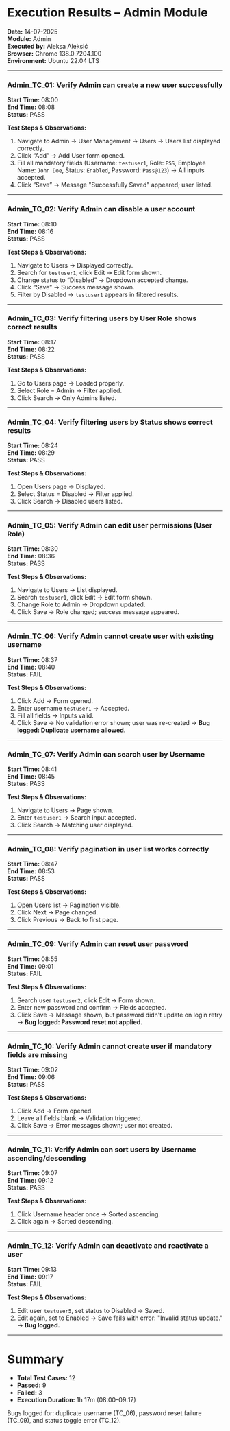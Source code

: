 # Execution Results – Admin Module

**Date:** 14-07-2025  
**Module:** Admin  
**Executed by:** Aleksa Aleksić  
**Browser:** Chrome 138.0.7204.100  
**Environment:** Ubuntu 22.04 LTS

---

### Admin_TC_01: Verify Admin can create a new user successfully  
**Start Time:** 08:00  
**End Time:** 08:08  
**Status:** PASS  

**Test Steps & Observations:**  
1. Navigate to Admin → User Management → Users → Users list displayed correctly.  
2. Click “Add” → Add User form opened.  
3. Fill all mandatory fields (Username: `testuser1`, Role: `ESS`, Employee Name: `John Doe`, Status: `Enabled`, Password: `Pass@123`) → All inputs accepted.  
4. Click “Save” → Message "Successfully Saved" appeared; user listed.  

---

### Admin_TC_02: Verify Admin can disable a user account  
**Start Time:** 08:10  
**End Time:** 08:16  
**Status:** PASS  

**Test Steps & Observations:**  
1. Navigate to Users → Displayed correctly.  
2. Search for `testuser1`, click Edit → Edit form shown.  
3. Change status to “Disabled” → Dropdown accepted change.  
4. Click “Save” → Success message shown.  
5. Filter by Disabled → `testuser1` appears in filtered results.  

---

### Admin_TC_03: Verify filtering users by User Role shows correct results  
**Start Time:** 08:17  
**End Time:** 08:22  
**Status:** PASS  

**Test Steps & Observations:**  
1. Go to Users page → Loaded properly.  
2. Select Role = Admin → Filter applied.  
3. Click Search → Only Admins listed.  

---

### Admin_TC_04: Verify filtering users by Status shows correct results  
**Start Time:** 08:24  
**End Time:** 08:29  
**Status:** PASS  

**Test Steps & Observations:**  
1. Open Users page → Displayed.  
2. Select Status = Disabled → Filter applied.  
3. Click Search → Disabled users listed.  

---

### Admin_TC_05: Verify Admin can edit user permissions (User Role)  
**Start Time:** 08:30  
**End Time:** 08:36  
**Status:** PASS  

**Test Steps & Observations:**  
1. Navigate to Users → List displayed.  
2. Search `testuser1`, click Edit → Edit form shown.  
3. Change Role to Admin → Dropdown updated.  
4. Click Save → Role changed; success message appeared.  

---

### Admin_TC_06: Verify Admin cannot create user with existing username  
**Start Time:** 08:37  
**End Time:** 08:40  
**Status:** FAIL  

**Test Steps & Observations:**  
1. Click Add → Form opened.  
2. Enter username `testuser1` → Accepted.  
3. Fill all fields → Inputs valid.  
4. Click Save → No validation error shown; user was re-created → **Bug logged: Duplicate username allowed.**  

---

### Admin_TC_07: Verify Admin can search user by Username  
**Start Time:** 08:41  
**End Time:** 08:45  
**Status:** PASS  

**Test Steps & Observations:**  
1. Navigate to Users → Page shown.  
2. Enter `testuser1` → Search input accepted.  
3. Click Search → Matching user displayed.  

---

### Admin_TC_08: Verify pagination in user list works correctly  
**Start Time:** 08:47  
**End Time:** 08:53  
**Status:** PASS  

**Test Steps & Observations:**  
1. Open Users list → Pagination visible.  
2. Click Next → Page changed.  
3. Click Previous → Back to first page.  

---

### Admin_TC_09: Verify Admin can reset user password  
**Start Time:** 08:55  
**End Time:** 09:01  
**Status:** FAIL  

**Test Steps & Observations:**  
1. Search user `testuser2`, click Edit → Form shown.  
2. Enter new password and confirm → Fields accepted.  
3. Click Save → Message shown, but password didn't update on login retry → **Bug logged: Password reset not applied.**  

---

### Admin_TC_10: Verify Admin cannot create user if mandatory fields are missing  
**Start Time:** 09:02  
**End Time:** 09:06  
**Status:** PASS  

**Test Steps & Observations:**  
1. Click Add → Form opened.  
2. Leave all fields blank → Validation triggered.  
3. Click Save → Error messages shown; user not created.  

---

### Admin_TC_11: Verify Admin can sort users by Username ascending/descending  
**Start Time:** 09:07  
**End Time:** 09:12  
**Status:** PASS  

**Test Steps & Observations:**  
1. Click Username header once → Sorted ascending.  
2. Click again → Sorted descending.  

---

### Admin_TC_12: Verify Admin can deactivate and reactivate a user  
**Start Time:** 09:13  
**End Time:** 09:17  
**Status:** FAIL  

**Test Steps & Observations:**  
1. Edit user `testuser5`, set status to Disabled → Saved.  
2. Edit again, set to Enabled → Save fails with error: "Invalid status update." → **Bug logged.**  

---

# Summary
- **Total Test Cases:** 12  
- **Passed:** 9  
- **Failed:** 3  
- **Execution Duration:** 1h 17m (08:00–09:17)

Bugs logged for: duplicate username (TC_06), password reset failure (TC_09), and status toggle error (TC_12).
